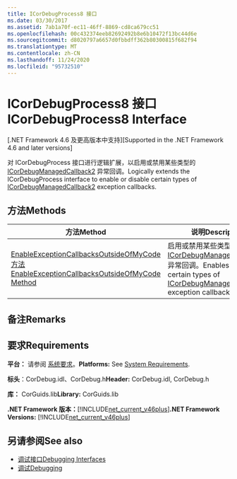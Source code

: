 ```yaml
---
title: ICorDebugProcess8 接口
ms.date: 03/30/2017
ms.assetid: 7ab1a70f-ec11-46ff-8869-cd8ca679cc51
ms.openlocfilehash: 00c432374eeb82692492b8e6b10472f13bc44d6e
ms.sourcegitcommit: d8020797a6657d0fbbdff362b80300815f682f94
ms.translationtype: MT
ms.contentlocale: zh-CN
ms.lasthandoff: 11/24/2020
ms.locfileid: "95732510"
---
```

# <a name="icordebugprocess8-interface"></a><span data-ttu-id="a6c31-102">ICorDebugProcess8 接口</span><span class="sxs-lookup"><span data-stu-id="a6c31-102">ICorDebugProcess8 Interface</span></span>

<span data-ttu-id="a6c31-103">[.NET Framework 4.6 及更高版本中支持]</span><span class="sxs-lookup"><span data-stu-id="a6c31-103">[Supported in the .NET Framework 4.6 and later versions]</span></span>  
  
 <span data-ttu-id="a6c31-104">对 ICorDebugProcess 接口进行逻辑扩展，以启用或禁用某些类型的 [ICorDebugManagedCallback2](icordebugmanagedcallback2-interface.md) 异常回调。</span><span class="sxs-lookup"><span data-stu-id="a6c31-104">Logically extends the ICorDebugProcess interface to enable or disable certain types of [ICorDebugManagedCallback2](icordebugmanagedcallback2-interface.md) exception callbacks.</span></span>  
  
## <a name="methods"></a><span data-ttu-id="a6c31-105">方法</span><span class="sxs-lookup"><span data-stu-id="a6c31-105">Methods</span></span>  
  
|<span data-ttu-id="a6c31-106">方法</span><span class="sxs-lookup"><span data-stu-id="a6c31-106">Method</span></span>|<span data-ttu-id="a6c31-107">说明</span><span class="sxs-lookup"><span data-stu-id="a6c31-107">Description</span></span>|  
|------------|-----------------|  
|[<span data-ttu-id="a6c31-108">EnableExceptionCallbacksOutsideOfMyCode 方法</span><span class="sxs-lookup"><span data-stu-id="a6c31-108">EnableExceptionCallbacksOutsideOfMyCode Method</span></span>](icordebugprocess8-enableexceptioncallbacksoutsideofmycode-method.md)|<span data-ttu-id="a6c31-109">启用或禁用某些类型的 [ICorDebugManagedCallback2](icordebugmanagedcallback2-interface.md) 异常回调。</span><span class="sxs-lookup"><span data-stu-id="a6c31-109">Enables or disables certain types of [ICorDebugManagedCallback2](icordebugmanagedcallback2-interface.md) exception callbacks.</span></span>|  
  
## <a name="remarks"></a><span data-ttu-id="a6c31-110">备注</span><span class="sxs-lookup"><span data-stu-id="a6c31-110">Remarks</span></span>  
  
## <a name="requirements"></a><span data-ttu-id="a6c31-111">要求</span><span class="sxs-lookup"><span data-stu-id="a6c31-111">Requirements</span></span>  

 <span data-ttu-id="a6c31-112">**平台：** 请参阅 [系统要求](../../get-started/system-requirements.md)。</span><span class="sxs-lookup"><span data-stu-id="a6c31-112">**Platforms:** See [System Requirements](../../get-started/system-requirements.md).</span></span>  
  
 <span data-ttu-id="a6c31-113">**标头**：CorDebug.idl、CorDebug.h</span><span class="sxs-lookup"><span data-stu-id="a6c31-113">**Header:** CorDebug.idl, CorDebug.h</span></span>  
  
 <span data-ttu-id="a6c31-114">**库：** CorGuids.lib</span><span class="sxs-lookup"><span data-stu-id="a6c31-114">**Library:** CorGuids.lib</span></span>  
  
 <span data-ttu-id="a6c31-115">**.NET Framework 版本：**[!INCLUDE[net_current_v46plus](../../../../includes/net-current-v46plus-md.md)]</span><span class="sxs-lookup"><span data-stu-id="a6c31-115">**.NET Framework Versions:** [!INCLUDE[net_current_v46plus](../../../../includes/net-current-v46plus-md.md)]</span></span>  
  
## <a name="see-also"></a><span data-ttu-id="a6c31-116">另请参阅</span><span class="sxs-lookup"><span data-stu-id="a6c31-116">See also</span></span>

- [<span data-ttu-id="a6c31-117">调试接口</span><span class="sxs-lookup"><span data-stu-id="a6c31-117">Debugging Interfaces</span></span>](debugging-interfaces.md)
- [<span data-ttu-id="a6c31-118">调试</span><span class="sxs-lookup"><span data-stu-id="a6c31-118">Debugging</span></span>](index.md)
